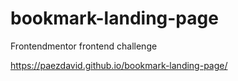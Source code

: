 # bookmark-landing-page
Frontendmentor frontend challenge


https://paezdavid.github.io/bookmark-landing-page/
